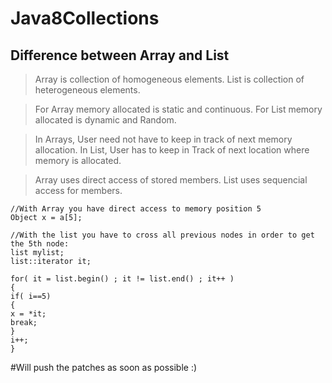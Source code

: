 # Java8Collections

## Difference between Array and List

> Array is collection of homogeneous elements.
> List is collection of heterogeneous elements.

> For Array memory allocated is static and continuous.
> For List memory allocated is dynamic and Random.

> In Arrays, User need not have to keep in track of next memory allocation.
> In List, User has to keep in Track of next location where memory is allocated.

> Array uses direct access of stored members.
> List uses sequencial access for members.

```
//With Array you have direct access to memory position 5
Object x = a[5]; 
```

```
//With the list you have to cross all previous nodes in order to get the 5th node:
list mylist;
list::iterator it;

for( it = list.begin() ; it != list.end() ; it++ )
{
if( i==5)
{
x = *it;
break;
}
i++;
}
```


#Will push the patches as soon as possible :)
